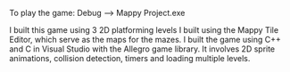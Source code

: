To play the game: Debug --> Mappy Project.exe

I built this game using 3 2D platforming levels I built using the Mappy Tile Editor, which serve as the maps for the mazes. I built the game using C++ and C in Visual Studio with the Allegro game library. It involves 2D sprite animations, collision detection, timers and loading multiple levels.
